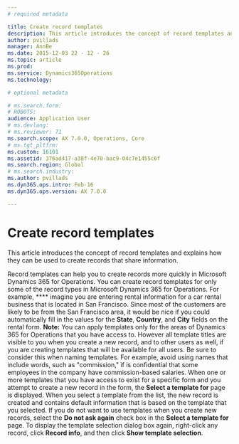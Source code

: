```yaml
---
# required metadata

title: Create record templates
description: This article introduces the concept of record templates and explains how they can be used to create records that share information.
author: pvillads
manager: AnnBe
ms.date: 2015-12-03 22 - 12 - 26
ms.topic: article
ms.prod: 
ms.service: Dynamics365Operations
ms.technology: 

# optional metadata

# ms.search.form: 
# ROBOTS: 
audience: Application User
# ms.devlang: 
# ms.reviewer: 71
ms.search.scope: AX 7.0.0, Operations, Core
# ms.tgt_pltfrm: 
ms.custom: 16101
ms.assetid: 376ad417-a38f-4e70-bac9-04c7e1455c6f
ms.search.region: Global
# ms.search.industry: 
ms.author: pvillads
ms.dyn365.ops.intro: Feb-16
ms.dyn365.ops.version: AX 7.0.0

---
```


# Create record templates

This article introduces the concept of record templates and explains how they can be used to create records that share information.

Record templates can help you to create records more quickly in Microsoft Dynamics 365 for Operations. You can create record templates for only some of the record types in Microsoft Dynamics 365 for Operations. For example, **** imagine you are entering rental information for a car rental business that is located in San Francisco. Since most of the customers are likely to be from the San Francisco area, it would be nice if you could automatically fill in the values for the **State**, **Country**, and **City** fields on the rental form. **Note:** You can apply templates only for the areas of Dynamics 365 for Operations that you have access to. However all template titles are visible to you when you create a new record, and to other users as well, if you are creating templates that will be available for all users. Be sure to consider this when naming templates. For example, avoid using names that include words, such as "commission," if is confidential that some employees in the company have commission-based salaries. When one or more templates that you have access to exist for a specific form and you attempt to create a new record in the form, the **Select a template for** page is displayed. When you select a template from the list, the new record is created and contains default information that is based on the template that you selected. If you do not want to use templates when you create new records, select the **Do not ask again** check box in the **Select a template for** page. To display the template selection dialog box again, right-click any record, click **Record info**, and then click **Show template selection**.

